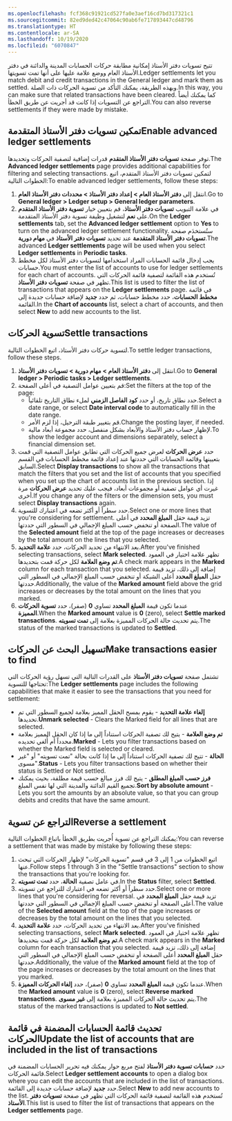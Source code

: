 ```yaml
---
ms.openlocfilehash: fcf368c91921cd527fa0e3aef16cd7bd317321c1
ms.sourcegitcommit: 82ed9ded42c47064c90ab6fe717893447cd48796
ms.translationtype: HT
ms.contentlocale: ar-SA
ms.lasthandoff: 10/19/2020
ms.locfileid: "6070847"
---
```

<span data-ttu-id="44362-101">تتيح تسويات دفتر الأستاذ إمكانية مطابقة حركات الحسابات المدينة والدائنة في دفتر الأستاذ العام ووضع علامة عليها على أنها تمت تسويتها.</span><span class="sxs-lookup"><span data-stu-id="44362-101">Ledger settlements let you match debit and credit transactions in the General ledger and mark them as settled.</span></span> <span data-ttu-id="44362-102">وبهذه الطريقة، يمكنك التأكد من تسوية الحركات ذات الصلة.</span><span class="sxs-lookup"><span data-stu-id="44362-102">In this way, you can make sure that related transactions have been cleared.</span></span> <span data-ttu-id="44362-103">كما يمكنك أيضاً التراجع عن التسويات إذا كانت قد أجريت عن طريق الخطأ.</span><span class="sxs-lookup"><span data-stu-id="44362-103">You can also reverse settlements if they were made by mistake.</span></span>

## <a name="enable-advanced-ledger-settlements"></a><span data-ttu-id="44362-104">تمكين تسويات دفتر الأستاذ المتقدمة</span><span class="sxs-lookup"><span data-stu-id="44362-104">Enable advanced ledger settlements</span></span> 

<span data-ttu-id="44362-105">توفر صفحة **تسويات دفتر الأستاذ المتقدم** قدرات إضافية لتصفية الحركات وتحديدها.</span><span class="sxs-lookup"><span data-stu-id="44362-105">The **Advanced ledger settlements** page provides additional capabilities for filtering and selecting transactions.</span></span> <span data-ttu-id="44362-106">لتمكين تسويات دفتر الأستاذ المتقدم، اتبع الخطوات التالية:</span><span class="sxs-lookup"><span data-stu-id="44362-106">To enable advanced ledger settlements, follow these steps:</span></span>

1.  <span data-ttu-id="44362-107">انتقل إلى **دفتر الأستاذ العام > إعداد دفتر الأستاذ > محددات دفتر الأستاذ العام**.</span><span class="sxs-lookup"><span data-stu-id="44362-107">Go to **General ledger > Ledger setup > General ledger parameters**.</span></span>
2.  <span data-ttu-id="44362-108">في علامة التبويب **تسويات دفتر الأستاذ**، قم بتعيين خيار **تسوية دفتر الأستاذ المتقدم** على **نعم** لتشغيل وظيفة تسوية دفتر الأستاذ المتقدمة.</span><span class="sxs-lookup"><span data-stu-id="44362-108">On the **Ledger settlements** tab, set the **Advanced ledger settlement** option to **Yes** to turn on the advanced ledger settlement functionality.</span></span> <span data-ttu-id="44362-109">ستُستخدَم صفحة **تسويات دفتر الأستاذ المتقدمة** عند تحديد **تسويات دفتر الأستاذ** في **مهام دورية**.</span><span class="sxs-lookup"><span data-stu-id="44362-109">The advanced **Ledger settlements** page will be used when you select **Ledger settlements** in **Periodic tasks**.</span></span>
3.  <span data-ttu-id="44362-110">يجب إدخال قائمة الحسابات المراد استخدامها لتسويات دفتر الأستاذ لكل مخطط حسابات.</span><span class="sxs-lookup"><span data-stu-id="44362-110">You must enter the list of accounts to use for ledger settlements for each chart of accounts.</span></span> <span data-ttu-id="44362-111">تُستخدم هذه القائمة لتصفية قائمة الحركات التي تظهر في صفحة **تسويات دفتر الأستاذ**.</span><span class="sxs-lookup"><span data-stu-id="44362-111">This list is used to filter the list of transactions that appears on the **Ledger settlements** page.</span></span> <span data-ttu-id="44362-112">في قائمة **مخطط الحسابات**، حدد مخطط حسابات، ثم حدد **جديد** لإضافة حسابات جديدة إلى القائمة.</span><span class="sxs-lookup"><span data-stu-id="44362-112">In the **Chart of accounts** list, select a chart of accounts, and then select **New** to add new accounts to the list.</span></span>


## <a name="settle-transactions"></a><span data-ttu-id="44362-113">تسوية الحركات</span><span class="sxs-lookup"><span data-stu-id="44362-113">Settle transactions</span></span>  

<span data-ttu-id="44362-114">لتسوية حركات دفتر الأستاذ، اتبع الخطوات التالية.</span><span class="sxs-lookup"><span data-stu-id="44362-114">To settle ledger transactions, follow these steps.</span></span>

1. <span data-ttu-id="44362-115">انتقل إلى **دفتر الأستاذ العام > مهام دورية > تسويات دفتر الأستاذ**.</span><span class="sxs-lookup"><span data-stu-id="44362-115">Go to **General ledger > Periodic tasks > Ledger settlements**.</span></span>
1. <span data-ttu-id="44362-116">قم بتعيين عوامل التصفية في أعلى الصفحة:</span><span class="sxs-lookup"><span data-stu-id="44362-116">Set the filters at the top of the page:</span></span>
    - <span data-ttu-id="44362-117">حدد نطاق تاريخ، أو حدد **كود الفاصل الزمني** لملء نطاق التاريخ تلقائياً.</span><span class="sxs-lookup"><span data-stu-id="44362-117">Select a date range, or select **Date interval code** to automatically fill in the date range.</span></span>
    - <span data-ttu-id="44362-118">قم بتغيير طبقة الترحيل، إذا لزم الأمر.</span><span class="sxs-lookup"><span data-stu-id="44362-118">Change the posting layer, if needed.</span></span>
    - <span data-ttu-id="44362-119">لإظهار حساب دفتر الأستاذ والأبعاد بشكل منفصل، حدد مجموعة أبعاد مالية.</span><span class="sxs-lookup"><span data-stu-id="44362-119">To show the ledger account and dimensions separately, select a financial dimension set.</span></span>
1. <span data-ttu-id="44362-120">حدد **عرض الحركات** لعرض جميع الحركات التي تطابق عوامل التصفية التي قمت بتعيينها وقائمة الحسابات التي حددتها عند إعداد قائمة مخطط الحسابات في القسم السابق.</span><span class="sxs-lookup"><span data-stu-id="44362-120">Select **Display transactions** to show all the transactions that match the filters that you set and the list of accounts that you specified when you set up the chart of accounts list in the previous section.</span></span> <span data-ttu-id="44362-121">إذا غيرت أي عوامل تصفية أو مجموعات أبعاد، فيجب عليك تحديد **عرض الحركات** مرة أخرى.</span><span class="sxs-lookup"><span data-stu-id="44362-121">If you change any of the filters or the dimension sets, you must select **Display transactions** again.</span></span>
1. <span data-ttu-id="44362-122">حدد سطراً أو أكثر تضعه في اعتبارك للتسوية.</span><span class="sxs-lookup"><span data-stu-id="44362-122">Select one or more lines that you're considering for settlement.</span></span> <span data-ttu-id="44362-123">تزيد قيمة حقل **المبلغ المحدد** في أعلى الصفحة أو تنخفض حسب المبلغ الإجمالي في السطور التي حددتها.</span><span class="sxs-lookup"><span data-stu-id="44362-123">The value of the **Selected amount** field at the top of the page increases or decreases by the total amount on the lines that you selected.</span></span>
1. <span data-ttu-id="44362-124">بعد الانتهاء من تحديد الحركات، حدد **علامة التحديد**.</span><span class="sxs-lookup"><span data-stu-id="44362-124">After you've finished selecting transactions, select **Mark selected**.</span></span> <span data-ttu-id="44362-125">تظهر علامة اختيار في العمود **تم وضع العلامة** لكل حركة قمت بتحديدها.</span><span class="sxs-lookup"><span data-stu-id="44362-125">A check mark appears in the **Marked** column for each transaction that you selected.</span></span> <span data-ttu-id="44362-126">إضافة إلى ذلك، تزيد قيمة حقل **المبلغ المحدد** أعلى الشبكة أو تنخفض حسب المبلغ الإجمالي في السطور التي حددتها.</span><span class="sxs-lookup"><span data-stu-id="44362-126">Additionally, the value of the **Marked amount** field above the grid increases or decreases by the total amount on the lines that you marked.</span></span>
1. <span data-ttu-id="44362-127">عندما تكون قيمة **المبلغ المحدد** تساوي **0** (صفر)، حدد **تسوية الحركات المميزة**.</span><span class="sxs-lookup"><span data-stu-id="44362-127">When the **Marked amount** value is **0** (zero), select **Settle marked transactions**.</span></span> <span data-ttu-id="44362-128">يتم تحديث حالة الحركات المميزة بعلامة إلى **تمت تسويته**.</span><span class="sxs-lookup"><span data-stu-id="44362-128">The status of the marked transactions is updated to **Settled**.</span></span>

## <a name="make-transactions-easier-to-find"></a><span data-ttu-id="44362-129">تسهيل البحث عن الحركات</span><span class="sxs-lookup"><span data-stu-id="44362-129">Make transactions easier to find</span></span> 

<span data-ttu-id="44362-130">تشتمل صفحة **تسويات دفتر الأستاذ** على القدرات التالية التي تسهل رؤية الحركات التي تحتاجها للتسوية:</span><span class="sxs-lookup"><span data-stu-id="44362-130">The **Ledger settlements** page includes the following capabilities that make it easier to see the transactions that you need for settlement:</span></span>

- <span data-ttu-id="44362-131">**إلغاء علامة التحديد** - يقوم بمسح الحقل المميز بعلامة لجميع السطور التي تم تحديدها.</span><span class="sxs-lookup"><span data-stu-id="44362-131">**Unmark selected** - Clears the Marked field for all lines that are selected.</span></span>
- <span data-ttu-id="44362-132">**تم وضع العلامة** - يتيح لك تصفية الحركات استناداً إلى ما إذا كان الحقل المميز بعلامة محدداً أم أُلغي تحديده.</span><span class="sxs-lookup"><span data-stu-id="44362-132">**Marked** - Lets you filter transactions based on whether the Marked field is selected or cleared.</span></span>
- <span data-ttu-id="44362-133">**الحالة** - تتيح لك تصفية الحركات استناداً إلى ما إذا كانت بحالة "تمت تسويته" أو "غير مسوى".</span><span class="sxs-lookup"><span data-stu-id="44362-133">**Status** - Lets you filter transactions based on whether their status is Settled or Not settled.</span></span>
- <span data-ttu-id="44362-134">**فرز حسب المبلغ المطلق** - يتيح لك فرز مبالغ حسب قيمة مطلقة، بحيث يمكنك تجميع القيم الدائنة والمدينة التي لها نفس المبلغ.</span><span class="sxs-lookup"><span data-stu-id="44362-134">**Sort by absolute amount** - Lets you sort the amounts by an absolute value, so that you can group debits and credits that have the same amount.</span></span>


## <a name="reverse-a-settlement"></a><span data-ttu-id="44362-135">التراجع عن تسوية</span><span class="sxs-lookup"><span data-stu-id="44362-135">Reverse a settlement</span></span> 

<span data-ttu-id="44362-136">يمكنك التراجع عن تسوية أُجريت بطريق الخطأ باتباع الخطوات التالية:</span><span class="sxs-lookup"><span data-stu-id="44362-136">You can reverse a settlement that was made by mistake by following these steps:</span></span>

1.  <span data-ttu-id="44362-137">اتبع الخطوات من 1 إلى 3 في قسم "تسوية الحركات" لإظهار الحركات التي تبحث عنها.</span><span class="sxs-lookup"><span data-stu-id="44362-137">Follow steps 1 through 3 in the "Settle transactions" section to show the transactions that you're looking for.</span></span>
2.  <span data-ttu-id="44362-138">في عامل تصفية **الحالة**، حدد **تمت تسويته**.</span><span class="sxs-lookup"><span data-stu-id="44362-138">In the **Status** filter, select **Settled**.</span></span>
3.  <span data-ttu-id="44362-139">حدد سطراً أو أكثر تضعه في اعتبارك للتراجع عن تسويته.</span><span class="sxs-lookup"><span data-stu-id="44362-139">Select one or more lines that you're considering for reversal.</span></span> <span data-ttu-id="44362-140">تزيد قيمة حقل **المبلغ المحدد** في أعلى الصفحة أو تنخفض حسب المبلغ الإجمالي في السطور التي حددتها.</span><span class="sxs-lookup"><span data-stu-id="44362-140">The value of the **Selected amount** field at the top of the page increases or decreases by the total amount on the lines that you selected.</span></span>
4.  <span data-ttu-id="44362-141">بعد الانتهاء من تحديد الحركات، حدد **علامة التحديد**.</span><span class="sxs-lookup"><span data-stu-id="44362-141">After you've finished selecting transactions, select **Mark selected**.</span></span> <span data-ttu-id="44362-142">تظهر علامة اختيار في العمود **تم وضع العلامة** لكل حركة قمت بتحديدها.</span><span class="sxs-lookup"><span data-stu-id="44362-142">A check mark appears in the **Marked** column for each transaction that you selected.</span></span> <span data-ttu-id="44362-143">إضافة إلى ذلك، تزيد قيمة حقل **المبلغ المحدد** أعلى الصفحة أو تنخفض حسب المبلغ الإجمالي في السطور التي حددتها.</span><span class="sxs-lookup"><span data-stu-id="44362-143">Additionally, the value of the **Marked amount** field at the top of the page increases or decreases by the total amount on the lines that you marked.</span></span>
5.  <span data-ttu-id="44362-144">عندما تكون قيمة **المبلغ المحدد** تساوي **0** (صفر)، حدد **إلغاء الحركات المميزة**.</span><span class="sxs-lookup"><span data-stu-id="44362-144">When the **Marked amount** value is **0** (zero), select **Reverse marked transactions**.</span></span> <span data-ttu-id="44362-145">يتم تحديث حالة الحركات المميزة بعلامة إلى **غير مسوى**.</span><span class="sxs-lookup"><span data-stu-id="44362-145">The status of the marked transactions is updated to **Not settled**.</span></span>


## <a name="update-the-list-of-accounts-that-are-included-in-the-list-of-transactions"></a><span data-ttu-id="44362-146">تحديث قائمة الحسابات المضمنة في قائمة الحركات</span><span class="sxs-lookup"><span data-stu-id="44362-146">Update the list of accounts that are included in the list of transactions</span></span> 

<span data-ttu-id="44362-147">حدد **حسابات تسوية دفتر الأستاذ** لفتح مربع حوار يمكنك فيه تحرير الحسابات المضمنة في قائمة الحركات.</span><span class="sxs-lookup"><span data-stu-id="44362-147">Select **Ledger settlement accounts** to open a dialog box where you can edit the accounts that are included in the list of transactions.</span></span> <span data-ttu-id="44362-148">حدد **جديد** لإضافة حسابات جديدة إلى القائمة.</span><span class="sxs-lookup"><span data-stu-id="44362-148">Select **New** to add new accounts to the list.</span></span> <span data-ttu-id="44362-149">تُستخدم هذه القائمة لتصفية قائمة الحركات التي تظهر في صفحة **تسويات دفتر الأستاذ**.</span><span class="sxs-lookup"><span data-stu-id="44362-149">This list is used to filter the list of transactions that appears on the **Ledger settlements** page.</span></span>

